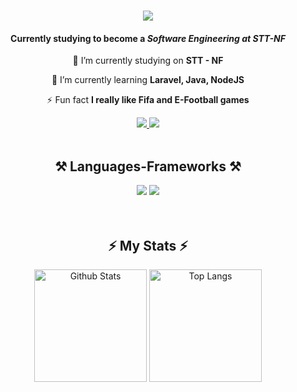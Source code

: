 <h1 align="center">
    <img src="https://readme-typing-svg.herokuapp.com/?font=Righteous&size=35&center=true&vCenter=true&width=500&height=70&duration=4000&lines=Hi+There!+👋;+I'm+Muhammad+Fadhillah!;" />
</h1>

<h4 align="center">Currently studying to become a <i>Software Engineering at STT-NF</i></h4>

<div align="center">
 
 🔭 I’m currently studying on **STT - NF**
 
 🌱 I’m currently learning **Laravel, Java, NodeJS**

⚡ Fun fact **I really like Fifa and E-Football games**

 </div>
 
<div align="center"> 
  <a href="mailto:padilajalah88@gmail.com">
    <img src="https://img.shields.io/badge/Gmail-333333?style=for-the-badge&logo=gmail&logoColor=red" />
  </a>
  <a href="https://linkedin.com/in/muhammad-fadhillah" target="_blank">
    <img src="https://img.shields.io/badge/LinkedIn-0077B5?style=for-the-badge&logo=linkedin&logoColor=white" target="_blank" />
  </a>
</div> <br>
 
<h2 align="center">⚒️ Languages-Frameworks ⚒️</h2>

<div align="center">
    <img src="https://skillicons.dev/icons?i=html,css,bootstrap,figma,tailwind,git" />
    <img src="https://skillicons.dev/icons?i=php,javascript,java,nodejs,laravel,mysql" />
</div>

<br/>
<br/>

<h2 align="center"> ⚡ My Stats ⚡</h2>

<div align="center">
    <img src="https://github-readme-streak-stats.herokuapp.com/?user=othersideofpadil&theme=tokyonight&hide_border=true" height = "180" alt = "Github Stats"/>
    <img src="https://github-readme-stats.vercel.app/api/top-langs/?username=othersideofpadil&theme=tokyonight&show_icons=true&hide_border=true&layout=compact" height = "180" alt = "Top Langs"/>
</div>

